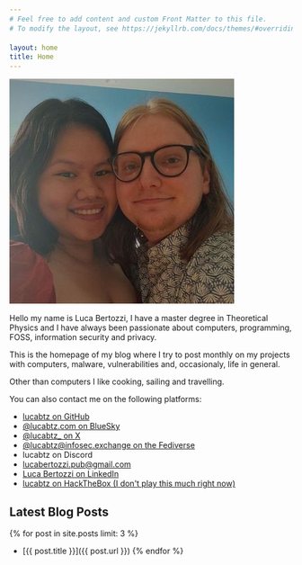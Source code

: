 ```yaml
---
# Feel free to add content and custom Front Matter to this file.
# To modify the layout, see https://jekyllrb.com/docs/themes/#overriding-theme-defaults

layout: home
title: Home
---
```


<img src="/assets/images/pic.jpg" class="profile-pic" alt="A photo of me and my wife" />

Hello my name is Luca Bertozzi, I have a master degree in Theoretical Physics and I have always been passionate about
computers, programming, FOSS, information security and privacy.

This is the homepage of my blog where I try to post monthly on my projects with computers, malware, vulnerabilities and,
occasionaly, life in general.

Other than computers I like cooking, sailing and travelling.

You can also contact me on the following platforms:
- [lucabtz on GitHub](https://github.com/lucabtz)
- [@lucabtz.com on BlueSky](https://bsky.app/profile/lucabtz.com)
- [@lucabtz_ on X](https://x.com/lucabtz_)
- [@lucabtz@infosec.exchange on the Fediverse](https://infosec.exchange/@lucabtz)
- lucabtz on Discord
- [lucabertozzi.pub@gmail.com](mailto:lucabertozzi.pub@gmail.com)
- [Luca Bertozzi on LinkedIn](https://www.linkedin.com/in/luca-bertozzi-47858a180/)
- [lucabtz on HackTheBox (I don't play this much right now)](https://app.hackthebox.com/profile/56458)


## Latest Blog Posts
{% for post in site.posts limit: 3 %}
- [{{ post.title }}]({{ post.url }})
{% endfor %}
